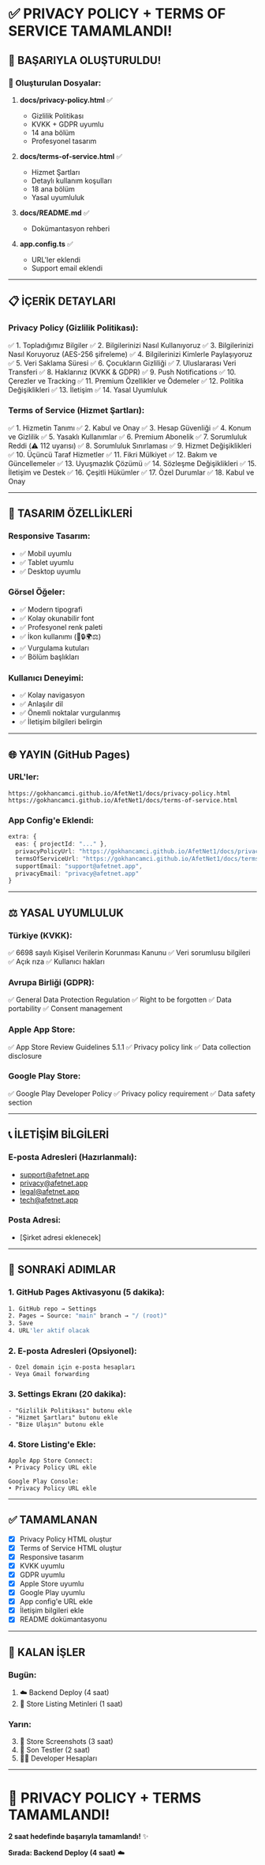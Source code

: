 # ✅ PRIVACY POLICY + TERMS OF SERVICE TAMAMLANDI!

## 🎉 BAŞARIYLA OLUŞTURULDU!

### 📄 Oluşturulan Dosyalar:

1. **docs/privacy-policy.html** ✅
   - Gizlilik Politikası
   - KVKK + GDPR uyumlu
   - 14 ana bölüm
   - Profesyonel tasarım

2. **docs/terms-of-service.html** ✅
   - Hizmet Şartları
   - Detaylı kullanım koşulları
   - 18 ana bölüm
   - Yasal uyumluluk

3. **docs/README.md** ✅
   - Dokümantasyon rehberi

4. **app.config.ts** ✅
   - URL'ler eklendi
   - Support email eklendi

---

## 📋 İÇERİK DETAYLARI

### Privacy Policy (Gizlilik Politikası):
✅ 1. Topladığımız Bilgiler
✅ 2. Bilgilerinizi Nasıl Kullanıyoruz
✅ 3. Bilgilerinizi Nasıl Koruyoruz (AES-256 şifreleme)
✅ 4. Bilgilerinizi Kimlerle Paylaşıyoruz
✅ 5. Veri Saklama Süresi
✅ 6. Çocukların Gizliliği
✅ 7. Uluslararası Veri Transferi
✅ 8. Haklarınız (KVKK & GDPR)
✅ 9. Push Notifications
✅ 10. Çerezler ve Tracking
✅ 11. Premium Özellikler ve Ödemeler
✅ 12. Politika Değişiklikleri
✅ 13. İletişim
✅ 14. Yasal Uyumluluk

### Terms of Service (Hizmet Şartları):
✅ 1. Hizmetin Tanımı
✅ 2. Kabul ve Onay
✅ 3. Hesap Güvenliği
✅ 4. Konum ve Gizlilik
✅ 5. Yasaklı Kullanımlar
✅ 6. Premium Abonelik
✅ 7. Sorumluluk Reddi (⚠️ 112 uyarısı)
✅ 8. Sorumluluk Sınırlaması
✅ 9. Hizmet Değişiklikleri
✅ 10. Üçüncü Taraf Hizmetler
✅ 11. Fikri Mülkiyet
✅ 12. Bakım ve Güncellemeler
✅ 13. Uyuşmazlık Çözümü
✅ 14. Sözleşme Değişiklikleri
✅ 15. İletişim ve Destek
✅ 16. Çeşitli Hükümler
✅ 17. Özel Durumlar
✅ 18. Kabul ve Onay

---

## 🎨 TASARIM ÖZELLİKLERİ

### Responsive Tasarım:
- ✅ Mobil uyumlu
- ✅ Tablet uyumlu
- ✅ Desktop uyumlu

### Görsel Öğeler:
- ✅ Modern tipografi
- ✅ Kolay okunabilir font
- ✅ Profesyonel renk paleti
- ✅ İkon kullanımı (📱🔒🌍⚖️)
- ✅ Vurgulama kutuları
- ✅ Bölüm başlıkları

### Kullanıcı Deneyimi:
- ✅ Kolay navigasyon
- ✅ Anlaşılır dil
- ✅ Önemli noktalar vurgulanmış
- ✅ İletişim bilgileri belirgin

---

## 🌐 YAYIN (GitHub Pages)

### URL'ler:
```
https://gokhancamci.github.io/AfetNet1/docs/privacy-policy.html
https://gokhancamci.github.io/AfetNet1/docs/terms-of-service.html
```

### App Config'e Eklendi:
```typescript
extra: {
  eas: { projectId: "..." },
  privacyPolicyUrl: "https://gokhancamci.github.io/AfetNet1/docs/privacy-policy.html",
  termsOfServiceUrl: "https://gokhancamci.github.io/AfetNet1/docs/terms-of-service.html",
  supportEmail: "support@afetnet.app",
  privacyEmail: "privacy@afetnet.app"
}
```

---

## ⚖️ YASAL UYUMLULUK

### Türkiye (KVKK):
✅ 6698 sayılı Kişisel Verilerin Korunması Kanunu
✅ Veri sorumlusu bilgileri
✅ Açık rıza
✅ Kullanıcı hakları

### Avrupa Birliği (GDPR):
✅ General Data Protection Regulation
✅ Right to be forgotten
✅ Data portability
✅ Consent management

### Apple App Store:
✅ App Store Review Guidelines 5.1.1
✅ Privacy policy link
✅ Data collection disclosure

### Google Play Store:
✅ Google Play Developer Policy
✅ Privacy policy requirement
✅ Data safety section

---

## 📞 İLETİŞİM BİLGİLERİ

### E-posta Adresleri (Hazırlanmalı):
- support@afetnet.app
- privacy@afetnet.app
- legal@afetnet.app
- tech@afetnet.app

### Posta Adresi:
- [Şirket adresi eklenecek]

---

## 🚀 SONRAKİ ADIMLAR

### 1. GitHub Pages Aktivasyonu (5 dakika):
```bash
1. GitHub repo → Settings
2. Pages → Source: "main" branch → "/ (root)"
3. Save
4. URL'ler aktif olacak
```

### 2. E-posta Adresleri (Opsiyonel):
```
- Özel domain için e-posta hesapları
- Veya Gmail forwarding
```

### 3. Settings Ekranı (20 dakika):
```
- "Gizlilik Politikası" butonu ekle
- "Hizmet Şartları" butonu ekle
- "Bize Ulaşın" butonu ekle
```

### 4. Store Listing'e Ekle:
```
Apple App Store Connect:
• Privacy Policy URL ekle

Google Play Console:
• Privacy Policy URL ekle
```

---

## ✅ TAMAMLANAN

- [x] Privacy Policy HTML oluştur
- [x] Terms of Service HTML oluştur
- [x] Responsive tasarım
- [x] KVKK uyumlu
- [x] GDPR uyumlu
- [x] Apple Store uyumlu
- [x] Google Play uyumlu
- [x] App config'e URL ekle
- [x] İletişim bilgileri ekle
- [x] README dokümantasyonu

---

## 🎯 KALAN İŞLER

### Bugün:
1. ☁️ Backend Deploy (4 saat)
2. 📝 Store Listing Metinleri (1 saat)

### Yarın:
3. 🎨 Store Screenshots (3 saat)
4. 🔧 Son Testler (2 saat)
5. 🍎🤖 Developer Hesapları

---

# 🎉 PRIVACY POLICY + TERMS TAMAMLANDI!

**2 saat hedefinde başarıyla tamamlandı!** ✨

**Sırada: Backend Deploy (4 saat)** ☁️

